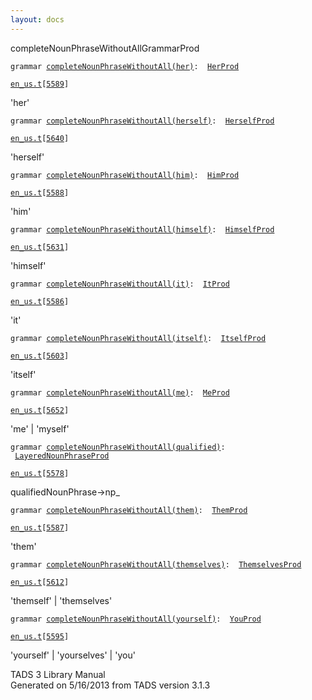 ```yaml
---
layout: docs
---
```

<span class="title">completeNounPhraseWithoutAll</span><span class="type">GrammarProd</span>

`grammar `<span class="classExtLink">[`completeNounPhraseWithoutAll(her)`](../object/completeNounPhraseWithoutAll(her).html)</span>` :   `[`HerProd`](../object/HerProd.html)

[`en_us.t`](../file/en_us.t.html)`[`[`5589`](../source/en_us.t.html#5589)`]`

<div class="gramrule">

'her'

</div>

`grammar `<span class="classExtLink">[`completeNounPhraseWithoutAll(herself)`](../object/completeNounPhraseWithoutAll(herself).html)</span>` :   `[`HerselfProd`](../object/HerselfProd.html)

[`en_us.t`](../file/en_us.t.html)`[`[`5640`](../source/en_us.t.html#5640)`]`

<div class="gramrule">

'herself'

</div>

`grammar `<span class="classExtLink">[`completeNounPhraseWithoutAll(him)`](../object/completeNounPhraseWithoutAll(him).html)</span>` :   `[`HimProd`](../object/HimProd.html)

[`en_us.t`](../file/en_us.t.html)`[`[`5588`](../source/en_us.t.html#5588)`]`

<div class="gramrule">

'him'

</div>

`grammar `<span class="classExtLink">[`completeNounPhraseWithoutAll(himself)`](../object/completeNounPhraseWithoutAll(himself).html)</span>` :   `[`HimselfProd`](../object/HimselfProd.html)

[`en_us.t`](../file/en_us.t.html)`[`[`5631`](../source/en_us.t.html#5631)`]`

<div class="gramrule">

'himself'

</div>

`grammar `<span class="classExtLink">[`completeNounPhraseWithoutAll(it)`](../object/completeNounPhraseWithoutAll(it).html)</span>` :   `[`ItProd`](../object/ItProd.html)

[`en_us.t`](../file/en_us.t.html)`[`[`5586`](../source/en_us.t.html#5586)`]`

<div class="gramrule">

'it'

</div>

`grammar `<span class="classExtLink">[`completeNounPhraseWithoutAll(itself)`](../object/completeNounPhraseWithoutAll(itself).html)</span>` :   `[`ItselfProd`](../object/ItselfProd.html)

[`en_us.t`](../file/en_us.t.html)`[`[`5603`](../source/en_us.t.html#5603)`]`

<div class="gramrule">

'itself'

</div>

`grammar `<span class="classExtLink">[`completeNounPhraseWithoutAll(me)`](../object/completeNounPhraseWithoutAll(me).html)</span>` :   `[`MeProd`](../object/MeProd.html)

[`en_us.t`](../file/en_us.t.html)`[`[`5652`](../source/en_us.t.html#5652)`]`

<div class="gramrule">

'me' \| 'myself'

</div>

`grammar `<span class="classExtLink">[`completeNounPhraseWithoutAll(qualified)`](../object/completeNounPhraseWithoutAll(qualified).html)</span>` :   `[`LayeredNounPhraseProd`](../object/LayeredNounPhraseProd.html)

[`en_us.t`](../file/en_us.t.html)`[`[`5578`](../source/en_us.t.html#5578)`]`

<div class="gramrule">

qualifiedNounPhrase-\>np\_  

</div>

`grammar `<span class="classExtLink">[`completeNounPhraseWithoutAll(them)`](../object/completeNounPhraseWithoutAll(them).html)</span>` :   `[`ThemProd`](../object/ThemProd.html)

[`en_us.t`](../file/en_us.t.html)`[`[`5587`](../source/en_us.t.html#5587)`]`

<div class="gramrule">

'them'

</div>

`grammar `<span class="classExtLink">[`completeNounPhraseWithoutAll(themselves)`](../object/completeNounPhraseWithoutAll(themselves).html)</span>` :   `[`ThemselvesProd`](../object/ThemselvesProd.html)

[`en_us.t`](../file/en_us.t.html)`[`[`5612`](../source/en_us.t.html#5612)`]`

<div class="gramrule">

'themself' \| 'themselves'

</div>

`grammar `<span class="classExtLink">[`completeNounPhraseWithoutAll(yourself)`](../object/completeNounPhraseWithoutAll(yourself).html)</span>` :   `[`YouProd`](../object/YouProd.html)

[`en_us.t`](../file/en_us.t.html)`[`[`5595`](../source/en_us.t.html#5595)`]`

<div class="gramrule">

'yourself' \| 'yourselves' \| 'you'

</div>

<div class="ftr">

TADS 3 Library Manual  
Generated on 5/16/2013 from TADS version 3.1.3

</div>
